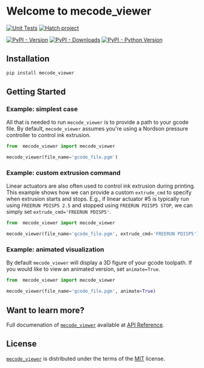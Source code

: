 # Welcome to mecode_viewer

[![Unit Tests](https://github.com/rtellez700/mecode_viewer/actions/workflows/python-package.yml/badge.svg)](https://github.com/rtellez700/mecode_viewer/actions/workflows/python-package.yml)
[![Hatch project](https://img.shields.io/badge/%F0%9F%A5%9A-Hatch-4051b5.svg)](https://github.com/pypa/hatch)

[![PyPI - Version](https://img.shields.io/pypi/v/mecode_viewer.svg?logo=pypi&label=PyPI&logoColor=gold)](https://pypi.org/project/mecode_viewer/)
[![PyPI - Downloads](https://img.shields.io/pypi/dm/mecode_viewer.svg?color=blue&label=Downloads&logo=pypi&logoColor=gold)](https://pypi.org/project/mecode_viewer/)
[![PyPI - Python Version](https://img.shields.io/pypi/pyversions/mecode_viewer.svg?logo=python&label=Python&logoColor=gold)](https://pypi.org/project/mecode_viewer/)

## Installation

```bash
pip install mecode_viewer
```

## Getting Started

### Example: simplest case
All that is needed to run `mecode_viewer` is to provide a path to your gcode file. By default, `mecode_viewer` assumes you're using a Nordson pressure controller to control ink extrusion.
```python
from  mecode_viewer import mecode_viewer

mecode_viewer(file_name='gcode_file.pgm')
```

### Example: custom extrusion command
Linear actuators are also often used to control ink extrusion during printing. This example shows how we can provide a custom `extrude_cmd` to specify when extrusion starts and stops. E.g., if linear actuator #5 is typically run using `FREERUN PDISP5 2.5` and stopped using `FREERUN PDISP5 STOP`, we can simply set `extrude_cmd='FREERUN PDISP5'`. 
```python
from  mecode_viewer import mecode_viewer

mecode_viewer(file_name='gcode_file.pgm', extrude_cmd='FREERUN PDISP5')
```

### Example: animated visualization
By default `mecode_viewer` will display a 3D figure of your gcode toolpath. If you would like to view an animated version, set `animate=True`.
```python
from  mecode_viewer import mecode_viewer

mecode_viewer(file_name='gcode_file.pgm', animate=True)
```

## Want to learn more?

Full documenation of [`mecode_viewer`](#) available at [API Reference](api.md).


## License

[`mecode_viewer`](#) is distributed under the terms of the [MIT](https://spdx.org/licenses/MIT.html) license.